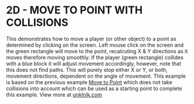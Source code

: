 
# 2D - MOVE TO POINT WITH COLLISIONS
This demonstrates how to move a player (or other object) to a point as determined by clicking on the screen. Left mouse click on the screen and the green rectangle will move to the point, recalcuting X & Y directions as it moves therefore moving smoothly. If the player (green rectangle) collides with a blue block it will adjust movement accordingly, however, note that this does not find paths. This will purely stop either X or Y, or both, movement directions, dependent on the angle of movement. This example is based on the previous example [Move to Point](https://github.com/unklnik/raylib-go-more-examples/tree/main/2D_Intermediate/move_to_point) which does not take collisions into account which can be used as a starting point to complete this example. View more at [unklnik.com](https://unklnik.com/posts/2d-move-to-point-collisions/)

